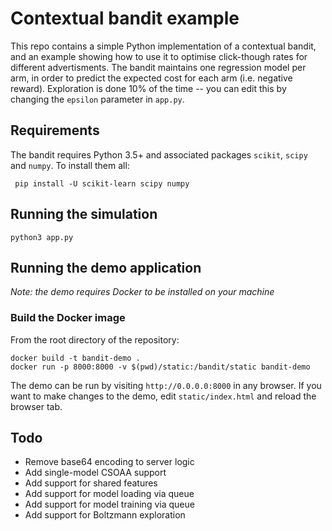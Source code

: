 # Contextual bandit example

This repo contains a simple Python implementation of a contextual bandit, and an example showing how to use it to optimise click-though rates for different advertisments. The bandit maintains one regression model per arm, in order to predict the expected cost for each arm (i.e. negative reward). Exploration is done 10% of the time -- you can edit this by changing the `epsilon` parameter in `app.py`.

## Requirements

The bandit requires Python 3.5+ and associated packages `scikit`, `scipy` and `numpy`. To install them all:

     pip install -U scikit-learn scipy numpy

## Running the simulation

    python3 app.py

## Running the demo application

_Note: the demo requires Docker to be installed on your machine_

### Build the Docker image

From the root directory of the repository:

    docker build -t bandit-demo .
    docker run -p 8000:8000 -v $(pwd)/static:/bandit/static bandit-demo

The demo can be run by visiting `http://0.0.0.0:8000` in any browser. If you want to make changes to the demo, edit `static/index.html` and reload the browser tab.

## Todo

- Remove base64 encoding to server logic
- Add single-model CSOAA support
- Add support for shared features
- Add support for model loading via queue
- Add support for model training via queue
- Add support for Boltzmann exploration